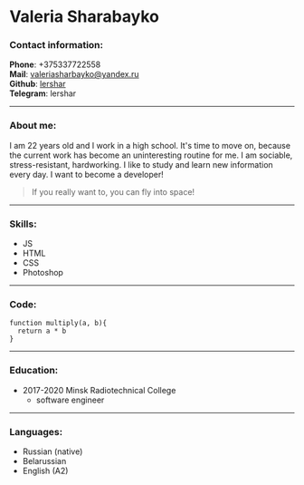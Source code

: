 # Valeria Sharabayko
### Contact information:
**Phone**: +375337722558  
**Mail**: valeriasharbayko@yandex.ru  
**Github**: [lershar](https://github.com/lershar)  
**Telegram**: lershar  
***
### About me:
I am 22 years old and I work in a high school. It's time to move on, because the current work has become an uninteresting routine for me. I am sociable, stress-resistant, hardworking. I like to study and learn new information every day. I want to become a developer!
> If you really want to, you can fly into space!
***
### Skills:
- JS
- HTML
- CSS
- Photoshop
***
### Code: 
```
function multiply(a, b){
  return a * b
}
```
***
### Education:
- 2017-2020 Minsk Radiotechnical College
  - software engineer
***
### Languages:
- Russian (native)
- Belarussian
- English (A2)